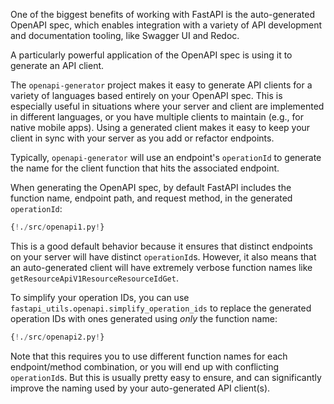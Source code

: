 One of the biggest benefits of working with FastAPI is the auto-generated OpenAPI spec, which enables
integration with a variety of API development and documentation tooling, like Swagger UI and Redoc.

A particularly powerful application of the OpenAPI spec is using it to generate an API client.

The `openapi-generator` project makes it easy to generate API clients for a variety of languages based
entirely on your OpenAPI spec. This is especially useful in situations where your server and client are
implemented in different languages, or you have multiple clients to maintain (e.g., for native mobile apps).
Using a generated client makes it easy to keep your client in sync with your server as you add or refactor endpoints.

Typically, `openapi-generator` will use an endpoint's `operationId` to generate the name for the client function
that hits the associated endpoint.

When generating the OpenAPI spec, by default FastAPI includes the function name, endpoint path, and request method,
in the generated `operationId`:

```python hl_lines="13"
{!./src/openapi1.py!}
```

This is a good default behavior because it ensures that distinct endpoints on your server
will have distinct `operationId`s. However, it also means that an auto-generated client will have
extremely verbose function names like `getResourceApiV1ResourceResourceIdGet`.

To simplify your operation IDs, you can use `fastapi_utils.openapi.simplify_operation_ids` to replace
the generated operation IDs with ones generated using *only* the function name:

```python hl_lines="3 13 17"
{!./src/openapi2.py!}
```

Note that this requires you to use different function names for each endpoint/method combination, or you
will end up with conflicting `operationId`s. But this is usually pretty easy to ensure, and can 
significantly improve the naming used by your auto-generated API client(s).
